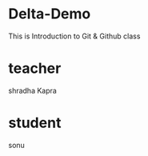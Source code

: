# Delta-Demo
This is Introduction to Git &amp; Github class

# teacher
shradha Kapra

# student
sonu

